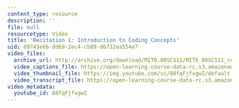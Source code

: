 ```yaml
---
content_type: resource
description: ''
file: null
resourcetype: Video
title: 'Recitation 1: Introduction to Coding Concepts'
uid: 89743e6b-dd69-2ec4-cb89-d6732ea554e7
video_files:
  archive_url: http://archive.org/download/MIT6.00SCS11/MIT6_00SCS11_rec01_300k.mp4
  video_captions_file: https://open-learning-course-data-rc.s3.amazonaws.com/6-00sc-introduction-to-computer-science-and-programming-spring-2011/8158db6a9ffc5cbe8adf8e57388cf3af_88fqFjfxgwI.vtt
  video_thumbnail_file: https://img.youtube.com/vi/88fqFjfxgwI/default.jpg
  video_transcript_file: https://open-learning-course-data-rc.s3.amazonaws.com/6-00sc-introduction-to-computer-science-and-programming-spring-2011/34fb2106e59f269f841cc04269ddcbe1_88fqFjfxgwI.pdf
video_metadata:
  youtube_id: 88fqFjfxgwI
---
```

